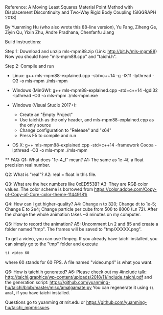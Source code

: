 





Reference: A Moving Least Squares Material Point Method with Displacement
              Discontinuity and Two-Way Rigid Body Coupling (SIGGRAPH 2018)

  By Yuanming Hu (who also wrote this 88-line version), Yu Fang, Ziheng Ge,
           Ziyin Qu, Yixin Zhu, Andre Pradhana, Chenfanfu Jiang

Build Instructions:

Step 1: Download and unzip mls-mpm88.zip (Link: http://bit.ly/mls-mpm88)
        Now you should have "mls-mpm88.cpp" and "taichi.h".

Step 2: Compile and run

* Linux:
  g++ mls-mpm88-explained.cpp -std=c++14 -g -lX11 -lpthread -O3 -o mls-mpm
  ./mls-mpm


* Windows (MinGW):
  g++ mls-mpm88-explained.cpp -std=c++14 -lgdi32 -lpthread -O3 -o mls-mpm
  .\mls-mpm.exe


* Windows (Visual Studio 2017+):
  - Create an "Empty Project"
  - Use taichi.h as the only header, and mls-mpm88-explained.cpp as the only source
  - Change configuration to "Release" and "x64"
  - Press F5 to compile and run


* OS X:
  g++ mls-mpm88-explained.cpp -std=c++14 -framework Cocoa -lpthread -O3 -o mls-mpm
  ./mls-mpm


** FAQ:
Q1: What does "1e-4_f" mean?
A1: The same as 1e-4f, a float precision real number.

Q2: What is "real"?
A2: real = float in this file.

Q3: What are the hex numbers like 0xED553B?
A3: They are RGB color values.
    The color scheme is borrowed from
    https://color.adobe.com/Copy-of-Copy-of-Core-color-theme-11449181/

Q4: How can I get higher-quality?
A4: Change n to 320; Change dt to 1e-5; Change E to 2e4;
    Change particle per cube from 500 to 8000 (Ln 72).
    After the change the whole animation takes ~3 minutes on my computer.

Q5: How to record the animation?
A5: Uncomment Ln 2 and 85 and create a folder named "tmp".
    The frames will be saved to "tmp/XXXXX.png".

To get a video, you can use ffmpeg. If you already have taichi installed,
you can simply go to the "tmp" folder and execute

```sh
ti video 60
```

where 60 stands for 60 FPS. A file named "video.mp4" is what you want.

Q6: How is taichi.h generated?
A6: Please check out my #include <taichi> talk:
    http://taichi.graphics/wp-content/uploads/2018/11/include_taichi.pdf
    and the generation script:
    https://github.com/yuanming-hu/taichi/blob/master/misc/amalgamate.py
    You can regenerate it using `ti amal`, if you have taichi installed.

Questions go to yuanming _at_ mit.edu
                            or https://github.com/yuanming-hu/taichi_mpm/issues.

